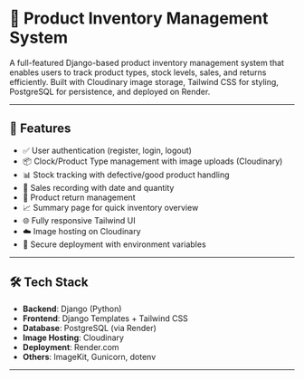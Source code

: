 # 🧾 Product Inventory Management System

A full-featured Django-based product inventory management system that enables users to track product types, stock levels, sales, and returns efficiently. Built with Cloudinary image storage, Tailwind CSS for styling, PostgreSQL for persistence, and deployed on Render.

---

## 🚀 Features

- ✅ User authentication (register, login, logout)
- 📦 Clock/Product Type management with image uploads (Cloudinary)
- 📊 Stock tracking with defective/good product handling
- 💸 Sales recording with date and quantity
- 🔁 Product return management
- 📈 Summary page for quick inventory overview
- 🌐 Fully responsive Tailwind UI
- ☁️ Image hosting on Cloudinary
- 🔐 Secure deployment with environment variables

---



## 🛠️ Tech Stack

- **Backend**: Django (Python)
- **Frontend**: Django Templates + Tailwind CSS
- **Database**: PostgreSQL (via Render)
- **Image Hosting**: Cloudinary
- **Deployment**: Render.com
- **Others**: ImageKit, Gunicorn, dotenv

---


